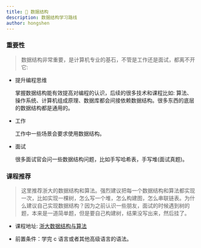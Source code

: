 ```yaml
---
title: 🧩 数据结构
description: 数据结构学习路线
author: hongshen
---
```


### 重要性

> 数据结构非常重要，是计算机专业的基石，不管是工作还是面试，都离不开它:

- 提升编程思维

  掌握数据结构能有效提高对编程的认识，后续的很多技术和课程比如: 算法、操作系统、计算机组成原理、数据库都会间接依赖数据结构。很多东西的底层的数据结构都是通用的。

- 工作

  工作中一些场景会要求使用数据结构。

- 面试

  很多面试官会问一些数据结构问题，比如手写哈希表，手写堆(面试真题)。

### 课程推荐

> 这里推荐浙大的数据结构和算法。强烈建议把每一个数据结构和算法都实现一次，比如实现一棵树，怎么写一个堆，怎么构建图，怎么串联链表。为什么建议自己实现数据结构？因为之前认识一些朋友，面试的时候遇到树的题，本来是一道简单题，但是要自己构建树，结果没写出来，然后挂了。

- 课程地址: [浙大数据结构与算法](https://www.bilibili.com/video/BV1H4411N7oD/?spm_id_from=333.337.search-card.all.click&vd_source=04683f9ad448ee89bbe44be5d8abd459)

- 前置条件：学完 c 语言或者其他高级语言的语法。
